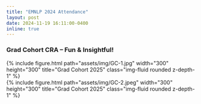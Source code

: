 ```yaml
---
title: "EMNLP 2024 Attendance"
layout: post
date: 2024-11-19 16:11:00-0400
inline: true
---
```

<h3>Grad Cohort CRA – Fun & Insightful!</h3>
<div class="row">
    <div class="col-sm-6 mt-3">
        {% include figure.html path="assets/img/GC-1.jpg" width="300" height="300" title="Grad Cohort 2025" class="img-fluid rounded z-depth-1" %}
    </div>
    <div class="col-sm-6 mt-3">
        {% include figure.html path="assets/img/GC-2.jpeg" width="300" height="300" title="Grad Cohort 2025" class="img-fluid rounded z-depth-1" %}

